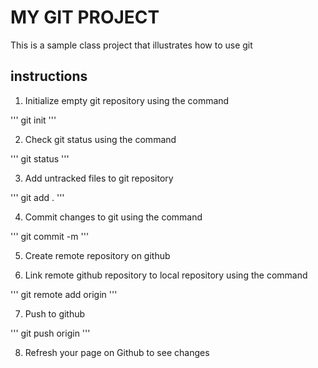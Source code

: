 # MY GIT PROJECT

This is a sample class project that illustrates how to use git

## instructions

1. Initialize empty git repository using the command

'''
git  init
'''

2. Check git status using the command

'''
git status
'''

3. Add untracked files to git repository

'''
git add .
'''

4. Commit changes to git using the command

'''
git commit -m
'''

5. Create remote repository on github

6. Link remote github repository to local repository using the command

'''
git remote add  origin <remote-url>
'''

7. Push to github

'''
git push origin <branch-name>
'''

8. Refresh your page on Github to see changes